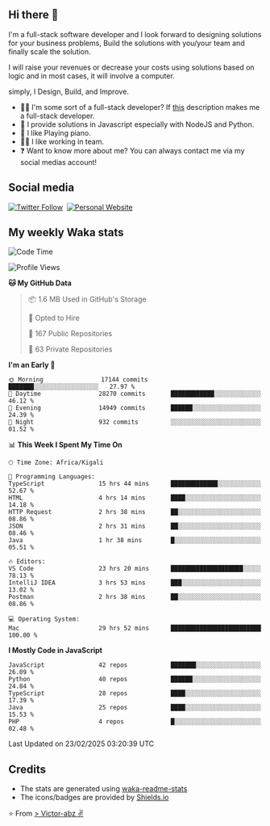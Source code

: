 ## Hi there 👋
I'm a full-stack software developer and I look forward to designing solutions for your business problems, Build the solutions with you/your team and finally scale the solution.

I will raise your revenues or decrease your costs using solutions based on logic and in most cases, it will involve a computer.

simply, I Design, Build, and Improve.

- 👨‍💻 I'm some sort of a full-stack developer? If [this](https://www.w3schools.com/whatis/whatis_fullstack.asp) description makes me a full-stack developer.
- 🌱 I provide solutions in Javascript especially with NodeJS and Python. 
- 🎹 I like Playing piano.
- 👯‍♀️ I like working in team.
- ❓ Want to know more about me? You can always contact me via my social medias account!

## Social media
[![Twitter Follow](https://img.shields.io/twitter/follow/vicky_abz?color=%231DA1F2&label=Twitter&style=for-the-badge&logo=twitter&logoColor=ffffff)](https://twitter.com/vicky_abz)
‎‎ [![Personal Website](https://img.shields.io/static/v1?label=visit&message=victor-abz.com&color=%235F021F&style=for-the-badge)](https://victor-abz.com/)

## My weekly Waka stats
<!--START_SECTION:waka-->
![Code Time](http://img.shields.io/badge/Code%20Time-1%2C164%20hrs%2023%20mins-blue)

![Profile Views](http://img.shields.io/badge/Profile%20Views-1-blue)

**🐱 My GitHub Data** 

> 📦 1.6 MB Used in GitHub's Storage 
 > 
> 💼 Opted to Hire
 > 
> 📜 167 Public Repositories 
 > 
> 🔑 63 Private Repositories 
 > 
**I'm an Early 🐤** 

```text
🌞 Morning                17144 commits       ███████░░░░░░░░░░░░░░░░░░   27.97 % 
🌆 Daytime                28270 commits       ████████████░░░░░░░░░░░░░   46.12 % 
🌃 Evening                14949 commits       ██████░░░░░░░░░░░░░░░░░░░   24.39 % 
🌙 Night                  932 commits         ░░░░░░░░░░░░░░░░░░░░░░░░░   01.52 % 
```


📊 **This Week I Spent My Time On** 

```text
🕑︎ Time Zone: Africa/Kigali

💬 Programming Languages: 
TypeScript               15 hrs 44 mins      █████████████░░░░░░░░░░░░   52.67 % 
HTML                     4 hrs 14 mins       ████░░░░░░░░░░░░░░░░░░░░░   14.18 % 
HTTP Request             2 hrs 38 mins       ██░░░░░░░░░░░░░░░░░░░░░░░   08.86 % 
JSON                     2 hrs 31 mins       ██░░░░░░░░░░░░░░░░░░░░░░░   08.46 % 
Java                     1 hr 38 mins        █░░░░░░░░░░░░░░░░░░░░░░░░   05.51 % 

🔥 Editors: 
VS Code                  23 hrs 20 mins      ████████████████████░░░░░   78.13 % 
IntelliJ IDEA            3 hrs 53 mins       ███░░░░░░░░░░░░░░░░░░░░░░   13.02 % 
Postman                  2 hrs 38 mins       ██░░░░░░░░░░░░░░░░░░░░░░░   08.86 % 

💻 Operating System: 
Mac                      29 hrs 52 mins      █████████████████████████   100.00 % 
```

**I Mostly Code in JavaScript** 

```text
JavaScript               42 repos            ███████░░░░░░░░░░░░░░░░░░   26.09 % 
Python                   40 repos            ██████░░░░░░░░░░░░░░░░░░░   24.84 % 
TypeScript               28 repos            ████░░░░░░░░░░░░░░░░░░░░░   17.39 % 
Java                     25 repos            ████░░░░░░░░░░░░░░░░░░░░░   15.53 % 
PHP                      4 repos             █░░░░░░░░░░░░░░░░░░░░░░░░   02.48 % 
```




 Last Updated on 23/02/2025 03:20:39 UTC
<!--END_SECTION:waka-->

## Credits
- The stats are generated using [waka-readme-stats](https://github.com/anmol098/waka-readme-stats)
- The icons/badges are provided by [Shields.io](https://shields.io/)

⭐️ From [> Victor-abz ✌](https://victor-abz.com/)
